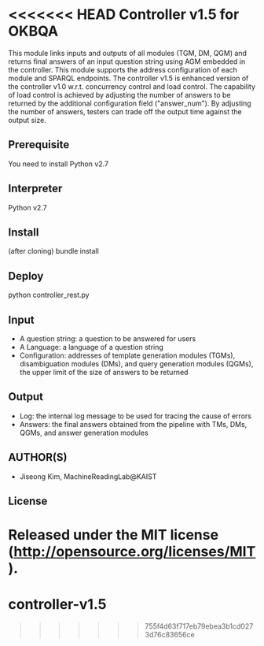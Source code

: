 <<<<<<< HEAD
Controller v1.5 for OKBQA
=============================

This module links inputs and outputs of all modules (TGM, DM, QGM) and returns final answers of an input question string using AGM embedded in the controller. This module supports the address configuration of each module and SPARQL endpoints.
The controller v1.5 is enhanced version of the controller v1.0 w.r.t. concurrency control and load control. The capability of load control is achieved by adjusting the number of answers to be returned by the additional configuration field ("answer_num"). By adjusting the number of answers, testers can trade off the output time against the output size.


Prerequisite
-----
You need to install Python v2.7

Interpreter
-----
Python v2.7

Install
-----
(after cloning)
bundle install

Deploy
-----
python controller_rest.py

Input
-----

* A question string: a question to be answered for users 
* A Language: a language of a question string
* Configuration: addresses of template generation modules (TGMs), disambiguation modules (DMs), and query generation modules (QGMs), the upper limit of the size of answers to be returned

Output
------

* Log: the internal log message to be used for tracing the cause of errors
* Answers: the final answers obtained from the pipeline with TMs, DMs, QGMs, and answer generation modules

AUTHOR(S)
---------

* Jiseong Kim, MachineReadingLab@KAIST

License
-------

Released under the MIT license (http://opensource.org/licenses/MIT).
=======
# controller-v1.5
>>>>>>> 755f4d63f717eb79ebea3b1cd0273d76c83656ce
